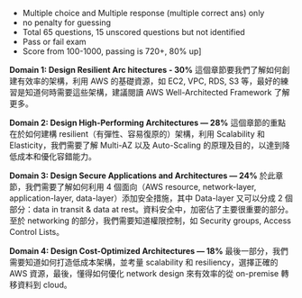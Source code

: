  - Multiple choice and Multiple response (multiple correct ans) only
 - no penalty for guessing
 - Total 65 questions, 15 unscored questions but not identified
 - Pass or fail exam
 - Score from 100-1000, passing is 720+, 80% up]

**Domain 1: Design Resilient Arc
hitectures - 30%**
這個章節要我們了解如何創建有效率的架構，利用 AWS 的基礎資源，如 EC2, VPC, RDS, S3 等，最好的練習是知道何時需要這些架構，建議閱讀 AWS Well-Architected Framework 了解更多。

**Domain 2: Design High-Performing Architectures — 28%**
這個章節的重點在於如何建構 resilient（有彈性、容易復原的）架構，利用 Scalability 和 Elasticity，我們需要了解 Multi-AZ 以及 Auto-Scaling 的原理及目的，以達到降低成本和優化容錯能力。

**Domain 3: Design Secure Applications and Architectures — 24%**
於此章節，我們需要了解如何利用 4 個面向（AWS resource, network-layer, application-layer, data-layer）添加安全措施，其中 Data-layer 又可以分成 2 個部分：data in transit & data at rest。資料安全中，加密佔了主要很重要的部分。至於 networking 的部分，我們需要知道權限控制，如 Security groups, Access Control Lists。

**Domain 4: Design Cost-Optimized Architectures — 18%**
最後一部分，我們需要知道如何打造低成本架構，並考量 scalability 和 resiliency，選擇正確的 AWS 資源，最後，懂得如何優化 network design 來有效率的從 on-premise 轉移資料到 cloud。